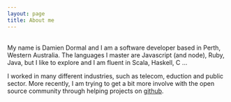 ```yaml
---
layout: page
title: About me 
---
```

</br>
My name is Damien Dormal and I am a software developer based in Perth, Western Australia. The languages I master are Javascript (and node), Ruby, Java, but I like to explore and I am fluent in Scala, Haskell, C ...

I worked in many different industries, such as telecom, eduction and public sector. More recently, I am trying to get a bit more involve with the open source community through helping projects on [github](https://github.com/).